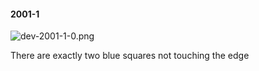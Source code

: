 #### 2001-1
![dev-2001-1-0.png](https://github.com/lil-lab/nlvr/raw/master/nlvr/dev/images/5/dev-2001-1-0.png "dev-2001-1-0.png")

There are exactly two blue squares not touching the edge